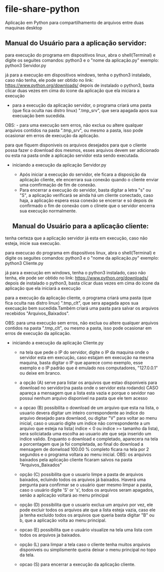 # file-share-python
Aplicação em Python para compartilhamento de arquivos entre duas maquinas desktop

## Manual do Usuário para a aplicação servidor:
 

para execução do programa em dispositivos linux, abra o shell(Terminal)
e digite os seguites comandos:
	python3 e o "nome da aplicação.py"
	exemplo:	python3 Servidor.py

já para a execução em dispositivos windows, tenha o python3 instalado, caso não tenha, ele pode ser obtido no link:
		https://www.python.org/downloads/
		depois de instalado o python3, basta clicar duas vezes em cima do icone da aplicação que ela iniciara a execução

- para a execução da aplicação servidor, o programa criará uma pasta (que fica oculta nas distro linux) ".tmp_srv", que sera apagada apos sua execuação bem sucedida.

OBS:
	- para uma execução sem erros, não exclua ou altere qualquer arquivos contidos na pasta ".tmp_srv", ou mesmo a pasta, isso pode ocasionar em erros de execução da aplicação.

para que fiquem disponiveis os arquivos desejados para que o cliente possa fazer o download dos mesmos, esses arquivos devem ser adicionado ou esta na pasta onde a aplicação servidor esta sendo executada.

- iniciando a execução da aplicação Servidor.py
	- Após iniciar a execução do servidor, ele ficara a disposição da aplicação cliente, ele encerrara sua conexão quando 	o cliente enviar uma comfirmação de fim de conexão.
	- Para encerrar a execução do servidor, basta digitar a letra "s" ou "S", a aplicação verificará se ainda há um cliente conectado, caso haja, a aplicação espera essa conexão se encerrar e só depois de confirmado o fim de conexão com o clinete que o servidor encerra sua execução normalmente.
  
  ## Manual do Usuário para a aplicação cliente:

tenha certeza que a aplicação servidor já esta em execução, caso não esteja, inicie sua execução. 

para execucao do programa em dispositivos linux, abra o shell(Terminal)
e digite os seguites comandos:
	python3 e o "nome da aplicação.py"
	exemplo: python3 Cliente.py

já para a execução em windows, tenha o python3 instalado, caso não tenha, ele pode ser obtido no link:
		https://www.python.org/downloads/
		depois de instalado o python3, basta clicar duas vezes em cima do icone da aplicação que ela iniciará a execução

para a execução da aplicação cliente, o programa criará uma pasta (que fica oculta nas distro linux) ".tmp_clt", que sera apagada apos sua execuação bem sucedida.Também criará uma pasta para salvar os arquivos recebidos "Arquivos_Baixados".

OBS:
	para uma execução sem erros, não exclua ou altere qualquer arquivos contidos na pasta ".tmp_clt", ou mesmo a pasta, isso pode ocasionar em erros de execução da aplicação.


- iniciando a execução da aplicação Cliente.py

	- na tela que pede o IP do servidor, digite o IP da maquina onde o servidor esta em execução, caso estajam em execução na mesma maquina, basta digitar o IP que aparece como exemplo, esse exemplo e o IP padrão que é emulado nos computadores, "127.0.0.1" ou deixe em branco.
	
	- a opção (A) serve para listar os arquivos que estao disponiveis para download no servidor(na pasta onde o servidor esta rodando)
		CASO apareça a mensagem que a lista esta vazia e porque o sevidor nao possui nenhum arquivo disponivel na pasta que ele tem acesso
	
	- a opcao (B) possibilita o download de um arquivo que esta na lista, o usuario devera digitar um inteiro correspondente ao indice do arquivo desejado para downlaod, ou digitar "V" para voltar ao menu inicial, caso o usuario digite um indice não correspondente a um arquivo que esteja na lista( indice < 0 ou indice >= tamanho da lista), sera soliciatada uma escolha ao usuario ate que seja inserido um indice valido. Enquanto o download e completado, aparecera na tela a porcentagem que ja foi completada, ao final do download a mensagem de donwload 100.00 % completo ficara na tela por 2 segundos e o programa voltara ao menu inicial.
	OBS:
		os arquivos baixados pela aplicação cliente ficaram salvos na pasta "Arquivos_Baixados"

	- opção (C)  possibilita que o usuario limpe a pasta de arquivos baixados, ecluindo todos os arquivos já baixados. Haverá uma pergunta para confirmar se o usuário quer mesmo limpar a pasta, caso o usuário digite 'S' or 's', todos os arquivos seram apagados, senão a aplicação voltará ao menu principal

	- opção (D) possibilita que o usuario exclua um arquivo por vez, ele pode excluir todos os arquivos ate que a lista esteja vazia, caso ele ja tenha excluído todos os arquivos que queria basta digitar "B" ou b, que a aplicação volta ao menu principal.

	- opcao (E) possibilita que o usuário visualize na tela uma lista com todos os arquivos ja baixados. 

	- opção (L) para limpar a tela caso o cliente tenha muitos arquivos disponiveis ou simplismente queira deixar o menu principal no topo da tela.

	- opcao (S) para encerrar a execução da aplicação cliente.






